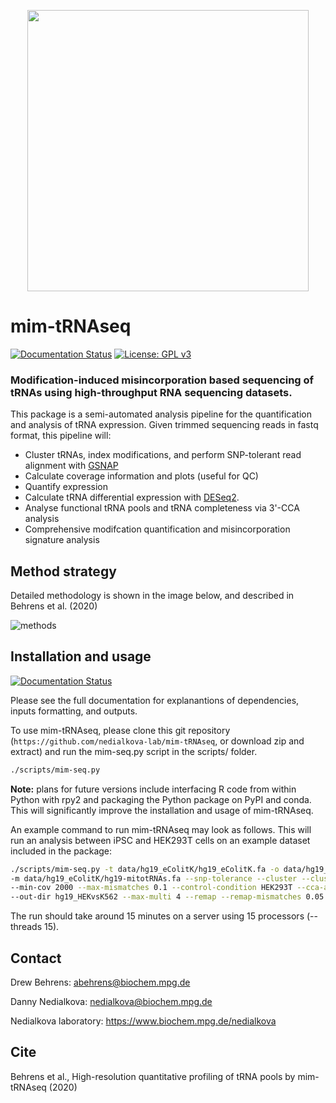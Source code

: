 <p align="center">
	<img src="docs/img/globular_multi.png" width="450" height="450">
</p>

# mim-tRNAseq
[![Documentation Status](https://readthedocs.org/projects/mim-trnaseq/badge/?version=latest)](https://mim-trnaseq.readthedocs.io/en/latest/?badge=latest)
[![License: GPL v3](https://img.shields.io/badge/License-GPLv3-blue.svg)](https://www.gnu.org/licenses/gpl-3.0)
### Modification-induced misincorporation based sequencing of tRNAs using high-throughput RNA sequencing datasets.

This package is a semi-automated analysis pipeline for the quantification and analysis of tRNA expression. Given trimmed sequencing reads in fastq format, this pipeline will:
* Cluster tRNAs, index modifications, and perform SNP-tolerant read alignment with [GSNAP](http://research-pub.gene.com/gmap/)
* Calculate coverage information and plots (useful for QC)
* Quantify expression
* Calculate tRNA differential expression with [DESeq2](https://bioconductor.org/packages/release/bioc/html/DESeq2.html).
* Analyse functional tRNA pools and tRNA completeness via 3'-CCA analysis
* Comprehensive modifcation quantification and misincorporation signature analysis

## Method strategy

Detailed methodology is shown in the image below, and described in Behrens et al. (2020)

![methods](/docs/img/method.png)

 
## Installation and usage

[![Documentation Status](https://readthedocs.org/projects/mim-trnaseq/badge/?version=latest)](https://mim-trnaseq.readthedocs.io/en/latest/?badge=latest)

Please see the full documentation for explanantions of dependencies, inputs formatting, and outputs.

To use mim-tRNAseq, please clone this git repository (`https://github.com/nedialkova-lab/mim-tRNAseq`, or download zip and extract) and run the mim-seq.py script in the scripts/ folder.
```bash
./scripts/mim-seq.py
```

**Note:** plans for future versions include interfacing R code from within Python with rpy2 and packaging the Python package on PyPI and conda.
This will significantly improve the installation and usage of mim-tRNAseq.

An example command to run mim-tRNAseq may look as follows. This will run an analysis between iPSC and HEK293T cells on an example dataset included in the package:
```bash
./scripts/mim-seq.py -t data/hg19_eColitK/hg19_eColitK.fa -o data/hg19_eColitK/hg19_eschColi-tRNAs.out 
-m data/hg19_eColitK/hg19-mitotRNAs.fa --snp-tolerance --cluster --cluster-id 0.97 --threads 15 
--min-cov 2000 --max-mismatches 0.1 --control-condition HEK293T --cca-analysis -n hg19_mix 
--out-dir hg19_HEKvsK562 --max-multi 4 --remap --remap-mismatches 0.05 sampleData_HEKvsK562.txt
```

The run should take around 15 minutes on a server using 15 processors (--threads 15).

## Contact

Drew Behrens: abehrens@biochem.mpg.de

Danny Nedialkova: nedialkova@biochem.mpg.de

Nedialkova laboratory: https://www.biochem.mpg.de/nedialkova


## Cite

Behrens et al., High-resolution quantitative profiling of tRNA pools by mim-tRNAseq (2020)

